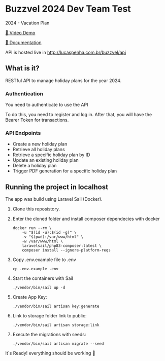 # Buzzvel 2024 Dev Team Test
2024 - Vacation Plan

[📼 Video Demo](https://youtube/code)

[🧾 Documentation](https://documenter.getpostman.com/view/10594710/2sA2xk1roM)

API is hosted live in http://lucaspenha.com.br/buzzvel/api

## What is it?

RESTful API to manage holiday plans for the year 2024.

### Authentication
You need to authenticate to use the API

To do this, you need to register and log in. After that, you will have the Bearer Token for transactions.

### API Endpoints
- Create a new holiday plan
- Retrieve all holiday plans
- Retrieve a specific holiday plan by ID
- Update an existing holiday plan
- Delete a holiday plan
- Trigger PDF generation for a specific holiday plan

## Running the project in localhost

The app was build using Laravel Sail (Docker).

1. Clone this reposistory.
2. Enter the cloned folder and install composer dependecies with docker

    ```
    docker run --rm \
        -u "$(id -u):$(id -g)" \
        -v "$(pwd):/var/www/html" \
        -w /var/www/html \
        laravelsail/php83-composer:latest \
        composer install --ignore-platform-reqs
    ```
3. Copy .env.example file to .env

    ```
    cp .env.example .env
    ```
3. Start the containers with Sail
    ```
    ./vendor/bin/sail up -d
    ```
5. Create App Key: 
    ```
    ./vendor/bin/sail artisan key:generate
    ```
6. Link to storage folder link to public: 
    ```
    ./vendor/bin/sail artisan storage:link
    ```
7. Execute the migrations with seeds: 
    ```
    ./vendor/bin/sail artisan migrate --seed
    ```

It`s Ready! everything should be working 🤣